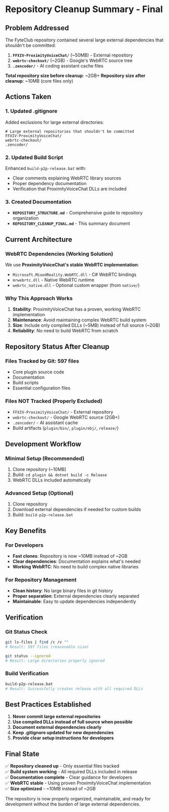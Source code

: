 # Repository Cleanup Summary - Final

## Problem Addressed
The FyteClub repository contained several large external dependencies that shouldn't be committed:

1. **`FFXIV-ProximityVoiceChat/`** (~50MB) - External repository
2. **`webrtc-checkout/`** (~2GB) - Google's WebRTC source tree  
3. **`.zencoder/`** - AI coding assistant cache files

**Total repository size before cleanup**: ~2GB+
**Repository size after cleanup**: ~10MB (core files only)

## Actions Taken

### 1. Updated .gitignore
Added exclusions for large external directories:
```gitignore
# Large external repositories that shouldn't be committed
FFXIV-ProximityVoiceChat/
webrtc-checkout/
.zencoder/
```

### 2. Updated Build Script
Enhanced `build-p2p-release.bat` with:
- Clear comments explaining WebRTC library sources
- Proper dependency documentation
- Verification that ProximityVoiceChat DLLs are included

### 3. Created Documentation
- **`REPOSITORY_STRUCTURE.md`** - Comprehensive guide to repository organization
- **`REPOSITORY_CLEANUP_FINAL.md`** - This summary document

## Current Architecture

### WebRTC Dependencies (Working Solution)
We use **ProximityVoiceChat's stable WebRTC implementation**:
- `Microsoft.MixedReality.WebRTC.dll` - C# WebRTC bindings
- `mrwebrtc.dll` - Native WebRTC runtime
- `webrtc_native.dll` - Optional custom wrapper (from `native/`)

### Why This Approach Works
1. **Stability**: ProximityVoiceChat has a proven, working WebRTC implementation
2. **Maintenance**: Avoid maintaining complex WebRTC build system
3. **Size**: Include only compiled DLLs (~5MB) instead of full source (~2GB)
4. **Reliability**: No need to build WebRTC from scratch

## Repository Status After Cleanup

### Files Tracked by Git: 597 files
- Core plugin source code
- Documentation
- Build scripts
- Essential configuration files

### Files NOT Tracked (Properly Excluded)
- `FFXIV-ProximityVoiceChat/` - External repository
- `webrtc-checkout/` - Google WebRTC source (2GB+)
- `.zencoder/` - AI assistant cache
- Build artifacts (`plugin/bin/`, `plugin/obj/`, `release/`)

## Development Workflow

### Minimal Setup (Recommended)
1. Clone repository (~10MB)
2. Build: `cd plugin && dotnet build -c Release`
3. WebRTC DLLs included automatically

### Advanced Setup (Optional)
1. Clone repository
2. Download external dependencies if needed for custom builds
3. Build: `build-p2p-release.bat`

## Key Benefits

### For Developers
- **Fast clones**: Repository is now ~10MB instead of ~2GB
- **Clear dependencies**: Documentation explains what's needed
- **Working WebRTC**: No need to build complex native libraries

### For Repository Management
- **Clean history**: No large binary files in git history
- **Proper separation**: External dependencies clearly separated
- **Maintainable**: Easy to update dependencies independently

## Verification

### Git Status Check
```bash
git ls-files | find /c /v ""
# Result: 597 files (reasonable size)

git status --ignored
# Result: Large directories properly ignored
```

### Build Verification
```bash
build-p2p-release.bat
# Result: Successfully creates release with all required DLLs
```

## Best Practices Established

1. **Never commit large external repositories**
2. **Use compiled DLLs instead of full source when possible**
3. **Document external dependencies clearly**
4. **Keep .gitignore updated for new dependencies**
5. **Provide clear setup instructions for developers**

## Final State

✅ **Repository cleaned up** - Only essential files tracked  
✅ **Build system working** - All required DLLs included in release  
✅ **Documentation complete** - Clear guidance for developers  
✅ **WebRTC stable** - Using proven ProximityVoiceChat implementation  
✅ **Size optimized** - ~10MB instead of ~2GB  

The repository is now properly organized, maintainable, and ready for development without the burden of large external dependencies.